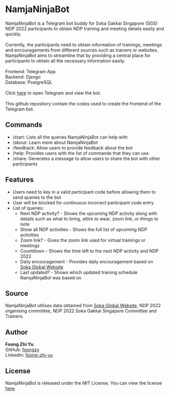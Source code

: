 # NamjaNinjaBot
NamjaNinjaBot is a Telegram bot buddy for Soka Gakkai Singapore (SGS) NDP 2022 participants to obtain NDP training and meeting details easily and quickly.\
 \
Currently, the participants need to obtain information of trainings, meetings and encouragements from different sources such as trainers or websites. NamjaNinjaBot aims to streamline that by providing a central place for participants to obtain all the necessary information easily.\
 \
Frontend: Telegram App\
Backend: Django\
Database: PostgreSQL\
 \
Click [here](https://t.me/NamjaNinjabot) to open Telegram and view the bot.\
 \
This github repository contain the codes used to create the frontend of the Telegram bot.

## Commands

* /start: Lists all the queries NamjaNinjaBot can help with
* /about: Learn more about NamjaNinjaBot
* /feedback: Allow users to provide feedback about the bot
* /help: Provides users with the list of commands that they can use
* /share: Generates a message to allow users to share the bot with other participants

## Features

* Users need to key in a valid participant code before allowing them to send queries to the bot
* User will be blocked for continuous incorrect participant code entry
* List of queries:
  * Next NDP activity? - Shows the upcoming NDP activity along with details such as what to bring, attire to wear, zoom link, or things to note
  * Show all NDP activities - Shows the full list of upcoming NDP activities
  * Zoom link? - Gives the zoom link used for virtual trainings or meetings
  * Countdown - Shows the time left to the next NDP activity and NDP 2022
  * Daily encouragement - Provides daily encouragement based on [Soka Global Website](https://www.sokaglobal.org/)
  * Last updated? - Shows which updated training schedule NamjaNinjaBot was based on

## Source

NamjaNinjaBot utilises data obtained from [Soka Global Website](https://www.sokaglobal.org/), NDP 2022 organising committee, NDP 2022 Soka Gakkai Singapore Committee and Trainers.

## Author

**Foong Zhi Yu**\
GitHub: [foongzy](https://github.com/foongzy)\
LinkedIn: [foong-zhi-yu](https://www.linkedin.com/in/foong-zhi-yu/)

## License

NamjaNinjaBot is released under the MIT License. You can view the license [here](https://github.com/foongzy/NamjaNinjaBot/blob/master/LICENSE.txt).
